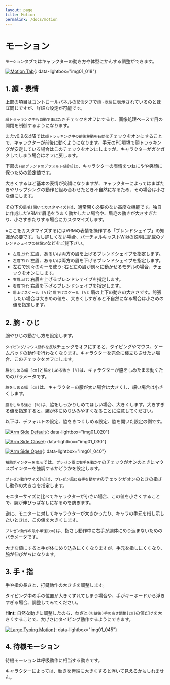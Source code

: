 ```yaml
---
layout: page
title: Motion
permalink: /docs/motion
---
```


# モーション

`モーション`タブではキャラクターの動き方や体型にかんする調整ができます。

[![Motion Tab](./images/about_settings/img01_018_motion_tab.png)](./images/about_settings/img01_018_motion_tab.png){: data-lightbox="img01_018"}

## 1. 顔・表情

上部の項目はコントロールパネルの`配信`タブで`顔・表情`に表示されているのとほぼ同じですが、詳細な設定が可能です。

`顔トラッキング中も自動でまばたき`チェックをオフにすると、画像処理ベースで目の開閉を制御するようになります。

またv0.9.6以降では`顔トラッキング中の前後移動を有効化`チェックをオンにすることで、キャラクターが前後に動くようになります。手元のPC環境で顔トラッキングが安定している場合はこのチェックをオンにしますが、キャラクターがガクガクしてしまう場合はオフに戻します。


下部の`Funブレンドのデフォルト値[%]`は、キャラクターの表情をつねにやや笑顔に保つための設定値です。

大きくするほど基本の表情が笑顔になりますが、キャラクターによってはまばたきやリップシンクの動作と組み合わせたとき不自然になるため、その場合は小さな値にします。

その下の`眉毛(開いてカスタマイズ)`は、通常開く必要のない高度な機能です。独自に作成したVRMで眉毛をうまく動かしたい場合や、眉毛の動きが大きすぎたり、小さすぎたりする場合にカスタマイズします。

※ここをカスタマイズするにはVRMの表情を操作する「ブレンドシェイプ」の知識が必要です。もし詳しくない場合、[バーチャルキャストWikiの説明](https://virtualcast.jp/wiki/doku.php?id=%E3%83%A2%E3%83%87%E3%83%AB%E4%BD%9C%E6%88%90:%E3%83%96%E3%83%AC%E3%83%B3%E3%83%89%E3%82%B7%E3%82%A7%E3%82%A4%E3%83%97%E8%A8%AD%E5%AE%9A)に記載の`ブレンドシェイプの値設定`などをご覧下さい。

* `左眉上げ`: 左眉、あるいは両方の眉を上げるブレンドシェイプを指定します。
* `左眉下げ`: 左眉、あるいは両方の眉を下げるブレンドシェイプを指定します。
* 左右で別々のキーを使う: 右と左の眉が別々に動かせるモデルの場合、チェックをオンにします。
* `右眉上げ`: 右眉を上げるブレンドシェイプを指定します。
* `右眉下げ`: 右眉を下げるブレンドシェイプを指定します。
* `眉上げスケール [%]`と`眉下げスケール [%]`: 眉の上下の動きの大きさです。誇張したい場合は大きめの値を、大きくしすぎると不自然になる場合は小さめの値を指定します。

## 2. 腕・ひじ

腕やひじの動かし方を設定します。

`タイピング/マウス動作を反映`チェックをオフにすると、タイピングやマウス、ゲームパッドの動作を行わなくなります。キャラクターを完全に棒立ちさせたい場合、このチェックをオフにします。

`脇をしめる幅 [cm]`と`脇をしめる強さ [%]`は、キャラクターが脇をしめたまま動くためのパラメータです。

`脇をしめる幅 [cm]`は、キャラクターの腰が太い場合は大きくし、細い場合は小さくします。

`脇をしめる強さ [%]`は、脇をしっかりしめてほしい場合、大きくします。大きすぎる値を指定すると、腕が体にめり込みやすくなることに注意してください。

以下は、デフォルトの設定、脇をきつくしめる設定、脇を開いた設定の例です。

[![Arm Side Default](./images/about_settings/img01_020_arm_side_default.png)](./images/about_settings/img01_020_arm_side_default.png){: data-lightbox="img01_020"}

[![Arm Side Close](./images/about_settings/img01_030_arm_side_close.png)](./images/about_settings/img01_030_arm_side_close.png){: data-lightbox="img01_030"}

[![Arm Side Open](./images/about_settings/img01_040_arm_side_open.png)](./images/about_settings/img01_040_arm_side_open.png){: data-lightbox="img01_040"}

`補助ポインターを表示`では、`プレゼン風に右手を動かす`のチェックがオンのときにマウスポインターを強調するかどうかを設定します。

`プレゼン動作サイズ[%]`は、`プレゼン風に右手を動かす`のチェックがオンのときの指さし動作の大きさを指定します。

モニターサイズに比べてキャラクターが小さい場合、この値を小さくすることで、腕が伸びっぱなしになるのを防ぎます。

逆に、モニターに対してキャラクターが大きかったり、キャラの手元を指し示したいときは、この値を大きくします。

`プレゼン動作の最小半径[cm]`は、指さし動作中に右手が胴体にめり込まないためのパラメータです。

大きな値にすると手が体にめり込みにくくなりますが、手元を指しにくくなり、腕が伸びがちになります。


## 3. 手・指

手や指の長さと、打鍵動作の大きさを調整します。

タイピング中の手の位置が大きくずれてしまう場合や、手がキーボードから浮きすぎる場合、調整してみてください。

**Hint:** 自然な動きに調整したのち、わざと`(打鍵後)手の高さ調整[cm]`の値だけを大きくすることで、大げさにタイピング動作するようにできます。

[![Large Typing Motion](./images/about_settings/img01_045_large_type_motion.png)](./images/about_settings/img01_045_large_type_motion.png){: data-lightbox="img01_045"}


## 4. 待機モーション

待機モーションは呼吸動作に相当する動きです。

キャラクターによっては、動きを極端に大きくすると浮いて見えるかもしれません。

